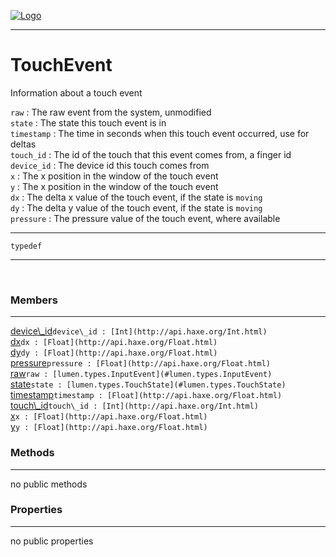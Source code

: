 
[![Logo](../../../images/logo.png)](../../../api/index.html)

---



<h1>TouchEvent</h1>

Information about a touch event

`raw` : The raw event from the system, unmodified   
`state` : The state this touch event is in   
`timestamp` : The time in seconds when this touch event occurred, use for deltas   
`touch_id` : The id of the touch that this event comes from, a finger id   
`device_id` : The device id this touch comes from   
`x` : The x position in the window of the touch event   
`y` : The x position in the window of the touch event   
`dx` : The delta x value of the touch event, if the state is `moving`   
`dy` : The delta y value of the touch event, if the state is `moving`   
`pressure` : The pressure value of the touch event, where available

---

`typedef`
<span class="meta">

</span>


---

&nbsp;
&nbsp;

<h3>Members</h3> <hr/><span class="member apipage">
            <a name="device_id"><a class="lift" href="#device_id">device\_id</a></a><code class="signature apipage">device\_id : [Int](http://api.haxe.org/Int.html)</code><br/></span>
        <span class="small_desc_flat"></span><span class="member apipage">
            <a name="dx"><a class="lift" href="#dx">dx</a></a><code class="signature apipage">dx : [Float](http://api.haxe.org/Float.html)</code><br/></span>
        <span class="small_desc_flat"></span><span class="member apipage">
            <a name="dy"><a class="lift" href="#dy">dy</a></a><code class="signature apipage">dy : [Float](http://api.haxe.org/Float.html)</code><br/></span>
        <span class="small_desc_flat"></span><span class="member apipage">
            <a name="pressure"><a class="lift" href="#pressure">pressure</a></a><code class="signature apipage">pressure : [Float](http://api.haxe.org/Float.html)</code><br/></span>
        <span class="small_desc_flat"></span><span class="member apipage">
            <a name="raw"><a class="lift" href="#raw">raw</a></a><code class="signature apipage">raw : [lumen.types.InputEvent](#lumen.types.InputEvent)</code><br/></span>
        <span class="small_desc_flat"></span><span class="member apipage">
            <a name="state"><a class="lift" href="#state">state</a></a><code class="signature apipage">state : [lumen.types.TouchState](#lumen.types.TouchState)</code><br/></span>
        <span class="small_desc_flat"></span><span class="member apipage">
            <a name="timestamp"><a class="lift" href="#timestamp">timestamp</a></a><code class="signature apipage">timestamp : [Float](http://api.haxe.org/Float.html)</code><br/></span>
        <span class="small_desc_flat"></span><span class="member apipage">
            <a name="touch_id"><a class="lift" href="#touch_id">touch\_id</a></a><code class="signature apipage">touch\_id : [Int](http://api.haxe.org/Int.html)</code><br/></span>
        <span class="small_desc_flat"></span><span class="member apipage">
            <a name="x"><a class="lift" href="#x">x</a></a><code class="signature apipage">x : [Float](http://api.haxe.org/Float.html)</code><br/></span>
        <span class="small_desc_flat"></span><span class="member apipage">
            <a name="y"><a class="lift" href="#y">y</a></a><code class="signature apipage">y : [Float](http://api.haxe.org/Float.html)</code><br/></span>
        <span class="small_desc_flat"></span>

<h3>Methods</h3> <hr/>no public methods

<h3>Properties</h3> <hr/>no public properties

&nbsp;
&nbsp;
&nbsp;